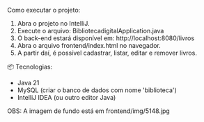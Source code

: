 Como executar o projeto:

1. Abra o projeto no IntelliJ.
2. Execute o arquivo: BibliotecadigitalApplication.java
3. O back-end estará disponível em: http://localhost:8080/livros
4. Abra o arquivo frontend/index.html no navegador.
5. A partir daí, é possível cadastrar, listar, editar e remover livros.

📦 Tecnologias:
- Java 21
- MySQL (criar o banco de dados com nome 'biblioteca')
- IntelliJ IDEA (ou outro editor Java)

OBS: A imagem de fundo está em frontend/img/5148.jpg
